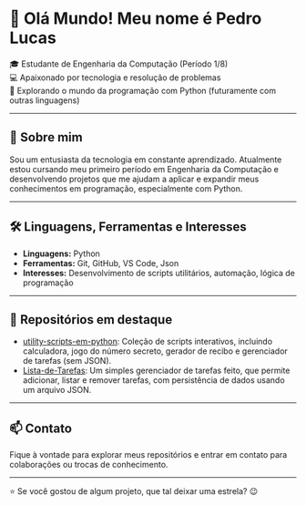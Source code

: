 
# 👋 Olá Mundo! Meu nome é Pedro Lucas

🎓 Estudante de Engenharia da Computação (Período 1/8)  
💻 Apaixonado por tecnologia e resolução de problemas  
🐍 Explorando o mundo da programação com Python (futuramente com outras linguagens)

---

## 🚀 Sobre mim

Sou um entusiasta da tecnologia em constante aprendizado. Atualmente estou cursando meu primeiro período em Engenharia da Computação e desenvolvendo projetos que me ajudam a aplicar e expandir meus conhecimentos em programação, especialmente com Python.

---

## 🛠️ Linguagens, Ferramentas e Interesses

- **Linguagens:** Python
- **Ferramentas:** Git, GitHub, VS Code, Json
- **Interesses:** Desenvolvimento de scripts utilitários, automação, lógica de programação

---

## 📂 Repositórios em destaque

- [utility-scripts-em-python](https://github.com/pedrolucasfonseca/utility-scripts-em-python): Coleção de scripts interativos, incluindo calculadora, jogo do número secreto, gerador de recibo e gerenciador de tarefas (sem JSON).
- [Lista-de-Tarefas](https://github.com/pedrolucasfonseca/Lista-de-Tarefas): Um simples gerenciador de tarefas feito, que permite adicionar, listar e remover tarefas, com persistência de dados usando um arquivo JSON.
---

## 📫 Contato

Fique à vontade para explorar meus repositórios e entrar em contato para colaborações ou trocas de conhecimento.

---

⭐ Se você gostou de algum projeto, que tal deixar uma estrela? 😉

